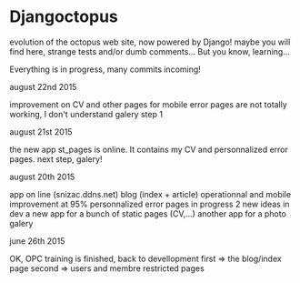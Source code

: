 # Djangoctopus
evolution of the octopus web site, now powered by Django! maybe you will find here, strange tests and/or dumb comments... But you know, learning...

Everything is in progress, many commits incoming!

august 22nd 2015

improvement on CV and other pages for mobile
error pages are not totally working, I don't understand
galery step 1

august 21st 2015

the new app st_pages is online.
It contains my CV and personnalized error pages.
next step, galery!


august 20th 2015

app on line (snizac.ddns.net)
blog (index + article) operationnal and mobile improvement at 95%
personnalized error pages in progress
2 new ideas in dev
  a new app for a bunch of static pages (CV,...)
  another app for a photo galery

june 26th 2015

OK, OPC training is finished, back to devellopment
first => the blog/index page
second => users and membre restricted pages
